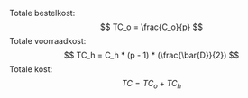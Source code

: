 Totale bestelkost:
$$ 
TC_o = \frac{C_o}{p} 
$$
Totale voorraadkost:
$$ 
TC_h = C_h * (p - 1) * (\frac{\bar{D}}{2}) 
$$
Totale kost:
$$
TC = TC_o + TC_h 
$$
 